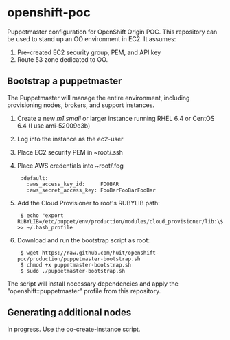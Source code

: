 openshift-poc
=============

Puppetmaster configuration for OpenShift Origin POC.  This repository can be used to stand up an OO environment in EC2.  It assumes:

1. Pre-created EC2 security group, PEM, and API key
2. Route 53 zone dedicated to OO.

Bootstrap a puppetmaster
------------------------
The Puppetmaster will manage the entire environment, including provisioning nodes, brokers, and support instances.

1. Create a new *m1.small* or larger instance running RHEL 6.4 or CentOS 6.4 (I use ami-52009e3b)
2. Log into the instance as the ec2-user
3. Place EC2 security PEM in ~root/.ssh
4. Place AWS credentials into ~root/.fog

        :default:
          :aws_access_key_id:     FOOBAR
          :aws_secret_access_key: FooBarFooBarFooBar

5. Add the Cloud Provisioner to root's RUBYLIB path:

        $ echo "export RUBYLIB=/etc/puppet/env/production/modules/cloud_provisioner/lib:\$RUBYLIB" >> ~/.bash_profile

6. Download and run the bootstrap script as root:

        $ wget https://raw.github.com/huit/openshift-poc/production/puppetmaster-bootstrap.sh
        $ chmod +x puppetmaster-bootstrap.sh
        $ sudo ./puppetmaster-bootstrap.sh
        
The script will install necessary dependencies and apply the "openshift::puppetmaster" profile from this repository.

Generating additional nodes
---------------------------
In progress.  Use the oo-create-instance script.
